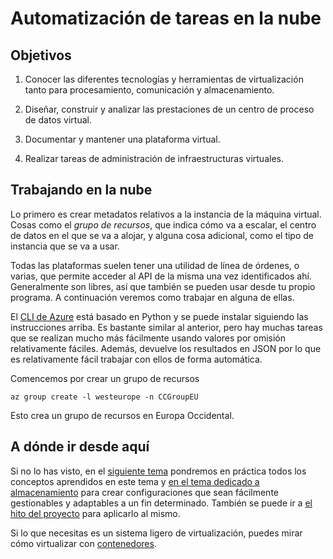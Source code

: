 # Automatización de tareas en la nube

<!--@
prev: Provision
next: Orquestacion
-->

<div class="objetivos" markdown="1">

## Objetivos

1. Conocer las diferentes tecnologías y herramientas de
   virtualización tanto para procesamiento, comunicación y
   almacenamiento.

2. Diseñar, construir y analizar las prestaciones de un centro de
   proceso de datos virtual.

3. Documentar y mantener una plataforma virtual.

4. Realizar tareas de administración de infraestructuras virtuales.

</div>

## Trabajando en la nube

Lo primero es crear metadatos relativos a la instancia de la máquina
   virtual. Cosas como el *grupo de recursos*, que indica cómo va a
   escalar, el centro de datos en el que se va a alojar, y alguna cosa
   adicional, como el tipo de instancia que se va a usar.

Todas las plataformas suelen tener una utilidad de línea de órdenes, o
varias, que permite acceder al API de la misma una vez identificados
ahí. Generalmente son libres, así que también se pueden usar desde tu
propio programa. A continuación veremos como trabajar en alguna de
ellas.

<!-- incluir instrucciones para usar CLI de Python -->

El [CLI de Azure](https://github.com/Azure/azure-cli#installation)
está basado en Python y se puede instalar siguiendo las instrucciones
arriba. Es bastante similar al anterior, pero hay muchas tareas que se
realizan mucho más fácilmente usando valores por omisión relativamente
fáciles. Además, devuelve los resultados en JSON por lo que es
relativamente fácil trabajar con ellos de forma automática.

Comencemos por crear un grupo de recursos

```
az group create -l westeurope -n CCGroupEU
```

Esto crea un grupo de recursos en Europa Occidental.

## A dónde ir desde aquí

Si no lo has visto, en el [siguiente tema](Gestion_de_configuraciones.md) pondremos en
práctica todos los conceptos aprendidos en este tema y
[en el tema dedicado a almacenamiento](Almacenamiento.md) para crear configuraciones que sean
fácilmente gestionables y adaptables a un fin determinado. También se
puede ir a [el hito del proyecto](../3.IaaS.md) para aplicarlo al mismo.

Si lo que necesitas es un sistema ligero de virtualización, puedes
mirar cómo virtualizar con [contenedores](Contenedores.md).

